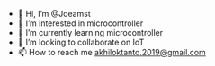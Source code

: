 - 👋 Hi, I’m @Joeamst
- 👀 I’m interested in microcontroller
- 🌱 I’m currently learning microcontroller
- 💞️ I’m looking to collaborate on IoT
- 📫 How to reach me akhiloktanto.2019@gmail.com

<!---
Joeamst/Joeamst is a ✨ special ✨ repository because its `README.md` (this file) appears on your GitHub profile.
You can click the Preview link to take a look at your changes.
--->
